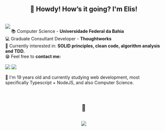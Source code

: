 <h2 align="center">🤠 Howdy! How’s it going? I'm Elis!</h2>

<br>
<img align="left" src="https://media1.giphy.com/media/RpfIXomvjCh8I/giphy.gif"/>

<p align="right">
    
📚 Computer Science - **Universidade Federal da Bahia**  
💻 Graduate Consultant Developer - **Thoughtworks**  
🎯 Currently interested in: **SOLID principles, clean code, algorithm analysis and TDD.**  
😁 Feel free to **contact me:**  
    <br>
    <a href="mailto:emarcelatfs@gmail.com"><img src="https://img.shields.io/badge/Gmail-D14836?style=for-the-badge&logo=gmail&logoColor=white"/></a>
    <a href="https://www.linkedin.com/in/elismrclsa/"><img src="https://img.shields.io/badge/LinkedIn-0077B5?style=for-the-badge&logo=linkedin&logoColor=white"/></a> 
    
💬 I'm 19 years old and currently studying web development, most specifically Typescript + NodeJS, and also Computer Science.
    
</p>

<br>
    
<h2 align="center">🔨<h2/>
    <p align="center">
<img src="https://github-readme-stats.vercel.app/api/top-langs/?username=develis&hide=html&layout=compact&theme=dark"/>
    </p>
<br>
